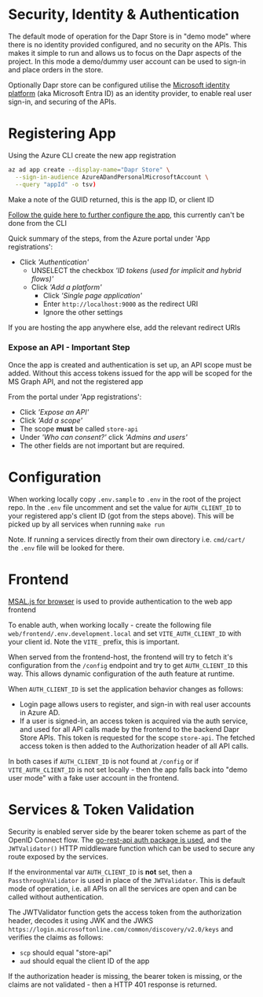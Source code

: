 # Security, Identity & Authentication

The default mode of operation for the Dapr Store is in "demo mode" where there is no identity provided configured, and no security on the APIs. This makes it simple to run and allows us to focus on the Dapr aspects of the project. In this mode a demo/dummy user account can be used to sign-in and place orders in the store.

Optionally Dapr store can be configured utilise the [Microsoft identity platform](https://learn.microsoft.com/en-us/entra/identity-platform/) (aka Microsoft Entra ID) as an identity provider, to enable real user sign-in, and securing of the APIs.

# Registering App

Using the Azure CLI create the new app registration

```bash
az ad app create --display-name="Dapr Store" \
  --sign-in-audience AzureADandPersonalMicrosoftAccount \
  --query "appId" -o tsv)
```

Make a note of the GUID returned, this is the app ID, or client ID

[Follow the guide here to further configure the app](https://docs.microsoft.com/en-us/azure/active-directory/develop/scenario-spa-app-registration#redirect-uri-msaljs-20-with-auth-code-flow), this currently can't be done from the CLI

Quick summary of the steps, from the Azure portal under 'App registrations':

- Click _'Authentication'_
  - UNSELECT the checkbox _'ID tokens (used for implicit and hybrid flows)'_
  - Click _'Add a platform'_
    - Click _'Single page application'_
    - Enter `http://localhost:9000` as the redirect URI
    - Ignore the other settings

If you are hosting the app anywhere else, add the relevant redirect URIs

### Expose an API - **Important Step**

Once the app is created and authentication is set up, an API scope must be added. Without this access tokens issued for the app will be scoped for the MS Graph API, and not the registered app

From the portal under 'App registrations':

- Click _'Expose an API'_
- Click _'Add a scope'_
- The scope **must** be called `store-api`
- Under _'Who can consent?'_ click _'Admins and users'_
- The other fields are not important but are required.

# Configuration

When working locally copy `.env.sample` to `.env` in the root of the project repo. In the `.env` file uncomment and set the value for `AUTH_CLIENT_ID` to your registered app's client ID (got from the steps above). This will be picked up by all services when running `make run`

Note. If running a services directly from their own directory i.e. `cmd/cart/` the `.env` file will be looked for there.

# Frontend

[MSAL.js for browser](https://github.com/AzureAD/microsoft-authentication-library-for-js/tree/dev/lib/msal-browser) is used to provide authentication to the web app frontend

To enable auth, when working locally - create the following file `web/frontend/.env.development.local` and set `VITE_AUTH_CLIENT_ID` with your client id. Note the `VITE_` prefix, this is important.

When served from the frontend-host, the frontend will try to fetch it's configuration from the `/config` endpoint and try to get `AUTH_CLIENT_ID` this way. This allows dynamic configuration of the auth feature at runtime.

When `AUTH_CLIENT_ID` is set the application behavior changes as follows:

- Login page allows users to register, and sign-in with real user accounts in Azure AD.
- If a user is signed-in, an access token is acquired via the auth service, and used for all API calls made by the frontend to the backend Dapr Store APIs. This token is requested for the scope `store-api`. The fetched access token is then added to the Authorization header of all API calls.

In both cases if `AUTH_CLIENT_ID` is not found at `/config` or if `VITE_AUTH_CLIENT_ID` is not set locally - then the app falls back into "demo user mode" with a fake user account in the frontend.

# Services & Token Validation

Security is enabled server side by the bearer token scheme as part of the OpenID Connect flow. The [go-rest-api auth package is used](https://github.com/benc-uk/go-rest-api#package-auth), and the `JWTValidator()` HTTP middleware function which can be used to secure any route exposed by the services.

If the environmental var `AUTH_CLIENT_ID` is **not** set, then a `PassthroughValidator` is used in place of the `JWTValidator`. This is default mode of operation, i.e. all APIs on all the services are open and can be called without authentication.

The JWTValidator function gets the access token from the authorization header, decodes it using JWK and the JWKS `https://login.microsoftonline.com/common/discovery/v2.0/keys` and verifies the claims as follows:

- `scp` should equal "store-api"
- `aud` should equal the client ID of the app

If the authorization header is missing, the bearer token is missing, or the claims are not validated - then a HTTP 401 response is returned.
